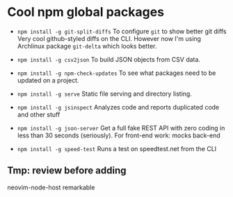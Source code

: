 # Cool npm global packages

- `npm install -g git-split-diffs`
  To configure `git` to show better git diffs
  Very cool github-styled diffs on the CLI. However now I'm using Archlinux
  package `git-delta` which looks better.

- `npm install -g csv2json`
  To build JSON objects from CSV data.

- `npm install -g npm-check-updates`
  To see what packages need to be updated on a project.

- `npm install -g serve`
  Static file serving and directory listing.

- `npm install -g jsinspect`
  Analyzes code and reports duplicated code and other stuff

- `npm install -g json-server`
  Get a full fake REST API with zero coding in less than 30 seconds (seriously).
  For front-end work: mocks back-end

- `npm install -g speed-test`
  Runs a test on speedtest.net from the CLI


## Tmp: review before adding
neovim-node-host
remarkable


